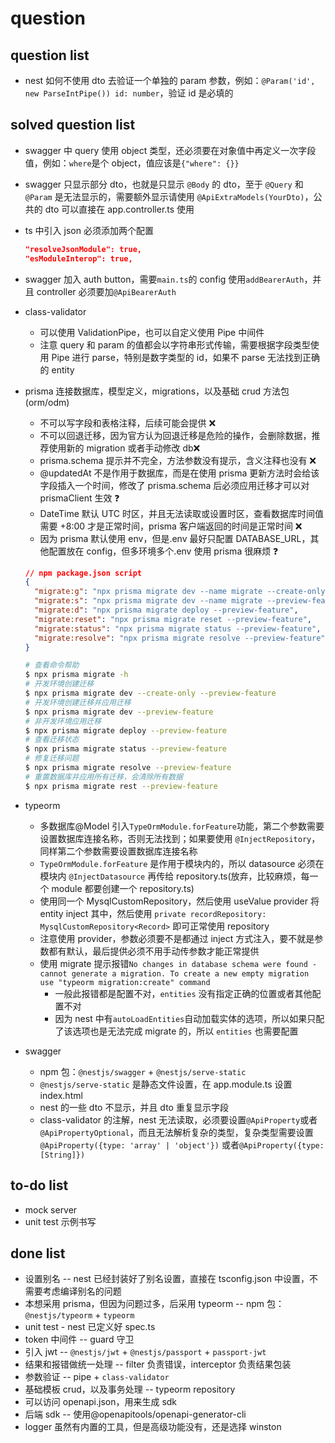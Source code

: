# question

## question list

- nest 如何不使用 dto 去验证一个单独的 param 参数，例如：`@Param('id', new ParseIntPipe()) id: number`，验证 id 是必填的

## solved question list

- swagger 中 query 使用 object 类型，还必须要在对象值中再定义一次字段值，例如：`where`是个 object，值应该是`{"where": {}}`
- swagger 只显示部分 dto，也就是只显示 `@Body` 的 dto，至于 `@Query` 和 `@Param` 是无法显示的，需要额外显示请使用 `@ApiExtraModels(YourDto)`，公共的 dto 可以直接在 app.controller.ts 使用
- ts 中引入 json 必须添加两个配置
  ```json
  "resolveJsonModule": true,
  "esModuleInterop": true,
  ```
- swagger 加入 auth button，需要`main.ts`的 config 使用`addBearerAuth`，并且 controller 必须要加`@ApiBearerAuth`
- class-validator

  - 可以使用 ValidationPipe，也可以自定义使用 Pipe 中间件
  - 注意 query 和 param 的值都会以字符串形式传输，需要根据字段类型使用 Pipe 进行 parse，特别是数字类型的 id，如果不 parse 无法找到正确的 entity

- prisma 连接数据库，模型定义，migrations，以及基础 crud 方法包(orm/odm)
  - 不可以写字段和表格注释，后续可能会提供 ❌
  - 不可以回退迁移，因为官方认为回退迁移是危险的操作，会删除数据，推荐使用新的 migration 或者手动修改 db❌
  - prisma.schema 提示并不完全，方法参数没有提示，含义注释也没有 ❌
  - @updatedAt 不是作用于数据库，而是在使用 prisma 更新方法时会给该字段插入一个时间，修改了 prisma.schema 后必须应用迁移才可以对 prismaClient 生效 ❓
  - DateTime 默认 UTC 时区，并且无法读取或设置时区，查看数据库时间值需要 +8:00 才是正常时间，prisma 客户端返回的时间是正常时间 ❌
  - 因为 prisma 默认使用 env，但是.env 最好只配置 DATABASE_URL，其他配置放在 config，但多环境多个.env 使用 prisma 很麻烦 ❓
  ```json
  // npm package.json script
  {
    "migrate:g": "npx prisma migrate dev --name migrate --create-only --preview-feature",
    "migrate:s": "npx prisma migrate dev --name migrate --preview-feature",
    "migrate:d": "npx prisma migrate deploy --preview-feature",
    "migrate:reset": "npx prisma migrate reset --preview-feature",
    "migrate:status": "npx prisma migrate status --preview-feature",
    "migrate:resolve": "npx prisma migrate resolve --preview-feature"
  }
  ```
  ```bash
  # 查看命令帮助
  $ npx prisma migrate -h
  # 开发环境创建迁移
  $ npx prisma migrate dev --create-only --preview-feature
  # 开发环境创建迁移并应用迁移
  $ npx prisma migrate dev --preview-feature
  # 非开发环境应用迁移
  $ npx prisma migrate deploy --preview-feature
  # 查看迁移状态
  $ npx prisma migrate status --preview-feature
  # 修复迁移问题
  $ npx prisma migrate resolve --preview-feature
  # 重置数据库并应用所有迁移，会清除所有数据
  $ npx prisma migrate rest --preview-feature
  ```
- typeorm
  - 多数据库@Model 引入`TypeOrmModule.forFeature`功能，第二个参数需要设置数据库连接名称，否则无法找到；如果要使用 `@InjectRepository`，同样第二个参数需要设置数据库连接名称
  - `TypeOrmModule.forFeature` 是作用于模块内的，所以 datasource 必须在模块内 `@InjectDatasource` 再传给 repository.ts(放弃，比较麻烦，每一个 module 都要创建一个 repository.ts)
  - 使用同一个 MysqlCustomRepository，然后使用 useValue provider 将 entity inject 其中，然后使用 `private recordRepository: MysqlCustomRepository<Record>` 即可正常使用 repository
  - 注意使用 provider，参数必须要不是都通过 inject 方式注入，要不就是参数都有默认，最后提供必须不用手动传参数才能正常提供
  - 使用 migrate 提示报错`No changes in database schema were found - cannot generate a migration. To create a new empty migration use "typeorm migration:create" command`
    - 一般此报错都是配置不对，`entities` 没有指定正确的位置或者其他配置不对
    - 因为 nest 中有`autoLoadEntities`自动加载实体的选项，所以如果只配了该选项也是无法完成 migrate 的，所以 `entities` 也需要配置
- swagger
  - npm 包：`@nestjs/swagger` + `@nestjs/serve-static`
  - `@nestjs/serve-static` 是静态文件设置，在 app.module.ts 设置 index.html
  - nest 的一些 dto 不显示，并且 dto 重复显示字段
  - class-validator 的注解，nest 无法读取，必须要设置`@ApiProperty`或者`@ApiPropertyOptional`，而且无法解析复杂的类型，复杂类型需要设置`@ApiProperty({type: 'array' | 'object'})` 或者`@ApiProperty({type: [String]})`

## to-do list

- mock server
- unit test 示例书写

## done list

- 设置别名 -- nest 已经封装好了别名设置，直接在 tsconfig.json 中设置，不需要考虑编译别名的问题
- 本想采用 prisma，但因为问题过多，后采用 typeorm -- npm 包：`@nestjs/typeorm` + `typeorm`
- unit test - nest 已定义好 spec.ts
- token 中间件 -- guard 守卫
- 引入 jwt -- `@nestjs/jwt` + `@nestjs/passport` + `passport-jwt`
- 结果和报错做统一处理 -- filter 负责错误，interceptor 负责结果包装
- 参数验证 -- pipe + `class-validator`
- 基础模板 crud，以及事务处理 -- typeorm repository
- 可以访问 openapi.json，用来生成 sdk
- 后端 sdk -- 使用@openapitools/openapi-generator-cli
- logger 虽然有内置的工具，但是高级功能没有，还是选择 winston
